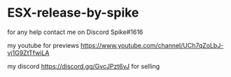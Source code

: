 # ESX-release-by-spike

for any help contact me on Discord Spike#1616

my youtube for previews https://www.youtube.com/channel/UCh7qZoLbJ-vj1G9ZtTfwiLA

my discord https://discord.gg/GvcJPzt6vJ for selling
